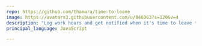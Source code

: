 ```yaml
---
repo: https://github.com/thamara/time-to-leave
image: https://avatars3.githubusercontent.com/u/846063?s=120&v=4
description: "Log work hours and get notified when it's time to leave the office and start to live."
principal_language: JavaScript

---
```

